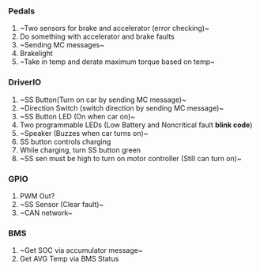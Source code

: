 ### Pedals
1. ~Two sensors for brake and accelerator (error checking)~
2. Do something with accelerator and brake faults
3. ~Sending MC messages~
4. Brakelight
5. ~Take in temp and derate maximum torque based on temp~

### DriverIO
1. ~SS Button(Turn on car by sending MC message)~
2. ~Direction Switch (switch direction by sending MC message)~
3. ~SS Button LED (On when car on)~
4. Two programmable LEDs (Low Battery and Noncritical fault __blink code__)
5. ~Speaker (Buzzes when car turns on)~
6. SS button controls charging
7. While charging, turn SS button green
8. ~SS sen must be high to turn on motor controller (Still can turn on)~ 

### GPIO
1. PWM Out?
2. ~SS Sensor (Clear fault)~
3. ~CAN network~

### BMS
1. ~Get SOC via accumulator message~
2. Get AVG Temp via BMS Status
